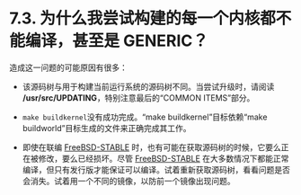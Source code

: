 # 7.3. 为什么我尝试构建的每一个内核都不能编译，甚至是 GENERIC？

造成这一问题的可能原因有很多：

- 该源码树与用于构建当前运行系统的源码树不同。当尝试升级时，请阅读 **/usr/src/UPDATING**，特别注意最后的“COMMON ITEMS”部分。

- `make buildkernel`没有成功完成。“make buildkernel”目标依赖“make buildworld”目标生成的文件来正确完成其工作。

- 即使在联编 [FreeBSD-STABLE](https://docs.freebsd.org/en/books/faq/#stable) 时，也有可能在获取源码树的时候，它要么正在被修改，要么已经损坏。尽管 [FreeBSD-STABLE](https://docs.freebsd.org/en/books/faq/#stable) 在大多数情况下都能正常编译，但只有发行版才能保证可以编译。试着重新获取源码树，看看问题是否会消失。试着用一个不同的镜像，以防前一个镜像出现问题。
